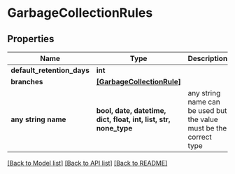 # GarbageCollectionRules


## Properties
Name | Type | Description | Notes
------------ | ------------- | ------------- | -------------
**default_retention_days** | **int** |  | 
**branches** | [**[GarbageCollectionRule]**](GarbageCollectionRule.md) |  | 
**any string name** | **bool, date, datetime, dict, float, int, list, str, none_type** | any string name can be used but the value must be the correct type | [optional]

[[Back to Model list]](../README.md#documentation-for-models) [[Back to API list]](../README.md#documentation-for-api-endpoints) [[Back to README]](../README.md)


